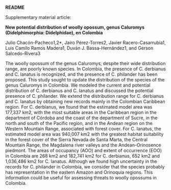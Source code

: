 **README**

Supplementary material article: 

**New potential distribution of woolly opossum, genus Caluromys (Didelphimorphia: Didelphidae), en Colombia**

Julio Chacón-Pacheco1,2*, Jairo Pérez-Torres2, Javier Racero-Casarrubia1, Luis Camilo Ramos Madera1, Duván J. Bassa-Hernández1, and Gerson Salcedo-Rivera3 

The woolly opossum of the genus Caluromys, despite their wide distribution range, are poorly known species.  In Colombia, the presence of C. derbianus and C. lanatus is recognized, and the presence of C. philander has been proposed.  This study sought to update the distribution of the species of the genus Caluromys in Colombia.  We modeled the current and potential distribution of C. derbianus and C. lanatus and discussed the potential presence of C. philander.  We extend the distribution range for C. derbianus and C. lanatus by obtaining new records mainly in the Colombian Caribbean region.  For C. derbianus, we found that the estimated model area was 177,337 km2, with the most suitable areas in the Caribbean region in the department of Córdoba and the coast of the department of Sucre, in the north and south of the Pacific region, and in the Andean region on the Western Mountain Range, associated with forest cover.  For C. lanatus, the estimated model area was 940,007 km2 with the greatest habitat suitability in the forest cover of the Sierra Nevada de Santa Marta, the Central Mountain Range, the Magdalena river valleys and the Andean-Orinosence piedmont.  The areas of occupancy (AOO) and extent of occurrence (EOO) in Colombia are 268 km2 and 182,741 km2 for C. derbianus, 652 km2 and 1,036,486 km2 for C. lanatus.  Although we found high uncertainty in the records for C. philander in Colombia, we consider that the species probably has representation in the eastern Amazon and Orinoquia regions.  This information could be useful for assessing threats to woolly opossums in Colombia.
